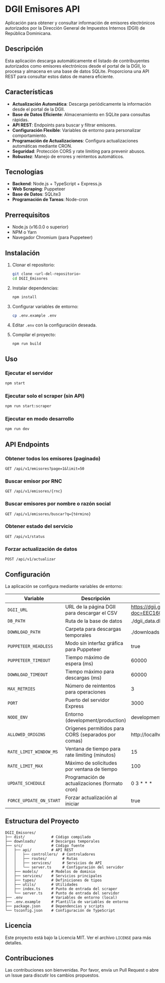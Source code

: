 # DGII Emisores API

Aplicación para obtener y consultar información de emisores electrónicos autorizados por la Dirección General de Impuestos Internos (DGII) de República Dominicana.

## Descripción

Esta aplicación descarga automáticamente el listado de contribuyentes autorizados como emisores electrónicos desde el portal de la DGII, lo procesa y almacena en una base de datos SQLite. Proporciona una API REST para consultar estos datos de manera eficiente.

## Características

- **Actualización Automática**: Descarga periódicamente la información desde el portal de la DGII.
- **Base de Datos Eficiente**: Almacenamiento en SQLite para consultas rápidas.
- **API REST**: Endpoints para buscar y filtrar emisores.
- **Configuración Flexible**: Variables de entorno para personalizar comportamiento.
- **Programación de Actualizaciones**: Configura actualizaciones automáticas mediante CRON.
- **Seguridad**: Protección CORS y rate limiting para prevenir abusos.
- **Robustez**: Manejo de errores y reintentos automáticos.

## Tecnologías

- **Backend**: Node.js + TypeScript + Express.js
- **Web Scraping**: Puppeteer
- **Base de Datos**: SQLite3
- **Programación de Tareas**: Node-cron

## Prerrequisitos

- Node.js (v16.0.0 o superior)
- NPM o Yarn
- Navegador Chromium (para Puppeteer)

## Instalación

1. Clonar el repositorio:
   ```bash
   git clone <url-del-repositorio>
   cd DGII_Emisores
   ```

2. Instalar dependencias:
   ```bash
   npm install
   ```

3. Configurar variables de entorno:
   ```bash
   cp .env.example .env
   ```

4. Editar `.env` con la configuración deseada.

5. Compilar el proyecto:
   ```bash
   npm run build
   ```

## Uso

### Ejecutar el servidor

```bash
npm start
```

### Ejecutar solo el scraper (sin API)

```bash
npm run start:scraper
```

### Ejecutar en modo desarrollo

```bash
npm run dev
```

## API Endpoints

### Obtener todos los emisores (paginado)
```
GET /api/v1/emisores?page=1&limit=50
```

### Buscar emisor por RNC
```
GET /api/v1/emisores/{rnc}
```

### Buscar emisores por nombre o razón social
```
GET /api/v1/emisores/buscar?q={término}
```

### Obtener estado del servicio
```
GET /api/v1/status
```

### Forzar actualización de datos
```
POST /api/v1/actualizar
```

## Configuración

La aplicación se configura mediante variables de entorno:

| Variable | Descripción | Valor por defecto |
| --- | --- | --- |
| `DGII_URL` | URL de la página DGII para descargar el CSV | https://dgii.gov.do/app/WebApps/Misc/VerLista/?doc=EEC160525 |
| `DB_PATH` | Ruta de la base de datos | ./dgii_data.db |
| `DOWNLOAD_PATH` | Carpeta para descargas temporales | ./downloads |
| `PUPPETEER_HEADLESS` | Modo sin interfaz gráfica para Puppeteer | true |
| `PUPPETEER_TIMEOUT` | Tiempo máximo de espera (ms) | 60000 |
| `DOWNLOAD_TIMEOUT` | Tiempo máximo para descargas (ms) | 60000 |
| `MAX_RETRIES` | Número de reintentos para operaciones | 3 |
| `PORT` | Puerto del servidor Express | 3000 |
| `NODE_ENV` | Entorno (development/production) | development |
| `ALLOWED_ORIGINS` | Orígenes permitidos para CORS (separados por comas) | http://localhost:3000,http://localhost:8080 |
| `RATE_LIMIT_WINDOW_MS` | Ventana de tiempo para rate limiting (minutos) | 15 |
| `RATE_LIMIT_MAX` | Máximo de solicitudes por ventana de tiempo | 100 |
| `UPDATE_SCHEDULE` | Programación de actualizaciones (formato cron) | 0 3 * * * |
| `FORCE_UPDATE_ON_START` | Forzar actualización al iniciar | true |

## Estructura del Proyecto

```
DGII_Emisores/
├── dist/            # Código compilado
├── downloads/       # Descargas temporales
├── src/             # Código fuente
│   ├── api/         # API REST
│   │   ├── controllers/  # Controladores
│   │   ├── routes/       # Rutas
│   │   ├── services/     # Servicios de API
│   │   └── server.ts     # Configuración del servidor
│   ├── models/      # Modelos de dominio
│   ├── services/    # Servicios principales
│   ├── types/       # Definiciones de tipos
│   ├── utils/       # Utilidades
│   ├── index.ts     # Punto de entrada del scraper
│   └── server.ts    # Punto de entrada del servidor
├── .env             # Variables de entorno (local)
├── .env.example     # Plantilla de variables de entorno
├── package.json     # Dependencias y scripts
└── tsconfig.json    # Configuración de TypeScript
```

## Licencia

Este proyecto está bajo la Licencia MIT. Ver el archivo `LICENSE` para más detalles.

## Contribuciones

Las contribuciones son bienvenidas. Por favor, envía un Pull Request o abre un Issue para discutir los cambios propuestos.

